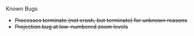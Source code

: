 Known Bugs
   - ~~Processes terminate (not crash, but terminate) for unknown reasons~~
   - ~~Projection bug at low-numbered zoom levels~~
